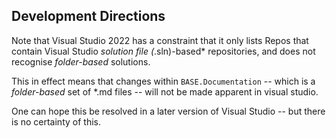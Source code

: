 ## Development Directions ##

Note that Visual Studio 2022 has a constraint that it only lists Repos that contain Visual Studio 
*solution file (*.sln)-based* repositories, and does not recognise *folder-based* solutions.

This in effect means that changes within `BASE.Documentation` -- which is a *folder-based* set of *.md files -- will not be made apparent
in visual studio.

One can hope this be resolved in a later version of Visual Studio -- but there is no certainty of this. 